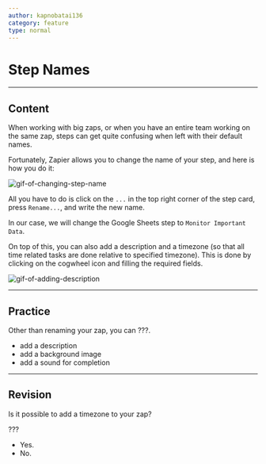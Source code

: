 ```yaml
---
author: kapnobatai136
category: feature
type: normal
---
```


# Step Names


---

## Content

When working with big zaps, or when you have an entire team working on the same zap, steps can get quite confusing when left with their default names.

Fortunately, Zapier allows you to change the name of your step, and here is how you do it:

![gif-of-changing-step-name](https://img.enkipro.com/6bcc7f98ca5d539db6252aa56f0e9282.gif)

All you have to do is click on the `...` in the top right corner of the step card, press `Rename...`, and write the new name.

In our case, we will change the Google Sheets step to `Monitor Important Data`.

On top of this, you can also add a description and a timezone (so that all time related tasks are done relative to specified timezone). This is done by clicking on the cogwheel icon and filling the required fields.

![gif-of-adding-description](https://img.enkipro.com/c0ba5cadfea1d330b2712baf50fe9013.gif)


---

## Practice

Other than renaming your zap, you can ???.

* add a description
* add a background image
* add a sound for completion


---

## Revision

Is it possible to add a timezone to your zap?

???

* Yes.
* No.
